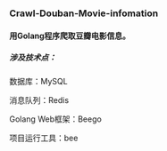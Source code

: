 ### Crawl-Douban-Movie-infomation

#### 用Golang程序爬取豆瓣电影信息。

##### 涉及技术点：

数据库：MySQL

消息队列：Redis 

Golang Web框架：Beego

项目运行工具：bee



